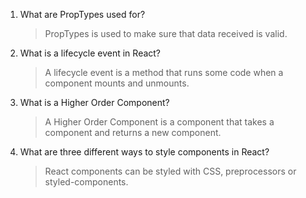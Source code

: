 1.  What are PropTypes used for?

    > PropTypes is used to make sure that data received is valid.

2.  What is a lifecycle event in React?

    > A lifecycle event is a method that runs some code when a component mounts and unmounts.

3.  What is a Higher Order Component?

    > A Higher Order Component is a component that takes a component and returns a new component.

4.  What are three different ways to style components in React?

    > React components can be styled with CSS, preprocessors or styled-components.
